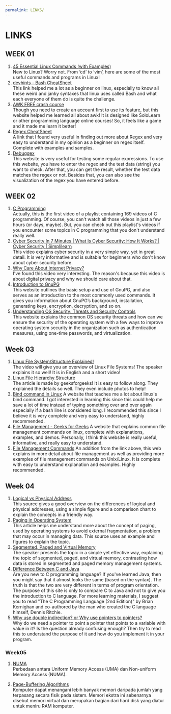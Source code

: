 ```yaml
---
permalink: LINKS/
---
```

# LINKS

## WEEK 01

1. [45 Essential Linux Commands (with Examples)](https://www.tutorialworks.com/linux-commands/)<br>
New to Linux? Worry not. From ‘cd’ to ‘vim’, here are some of the most useful commands and programs in Linux!<br>
2. [devhints - Bash CheatSheet](https://devhints.io/bash)<br>
This link helped me a lot as a beginner on linux, especially to know all these weird and janky syntaxes that linux uses called Bash and what each everyone of them do is quite the challenge.<br>
3. [AWK FREE crash course](https://www.shortcutfoo.com/app/dojos/awk/)<br>
Though you need to create an account first to use its feature, but this website helped me learned all about awk! It is designed like SoloLearn or other programming language online courses!
So, it feels like a game and it made me learn it better!
4. [Regex CheatSheet](https://www.rexegg.com/regex-quickstart.html)<br>
A link that I found very useful in finding out more about Regex and very easy to understand in my opinion as a beginner on regex itself. Complete with examples and samples.<br>
4. [Debuggex](https://www.debuggex.com/)<br>
This website is very useful for testing some regular expressions. To use this website, you have to enter the regex and the test data (string) you want to check. After that, you can get the result, whether the test data matches the regex or not. Besides that, you can also see the visualization of the regex you have entered before.

## WEEK 02

1. [C Programming](https://www.youtube.com/watch?v=rLf3jnHxSmU&list=PLBlnK6fEyqRggZZgYpPMUxdY1CYkZtARR)<br>
Actually, this is the first video of a playlist containing 169 videos of C programming. Of course, you can't watch all those videos in just a few hours (or days, maybe). But, you can check out this playlist's videos if you encounter some topics in C programming that you don't understand really well.
2. [Cyber Security In 7 Minutes | What Is Cyber Security: How It Works? | Cyber Security | Simplilearn](https://www.youtube.com/watch?v=inWWhr5tnEA)<br>
This video explains cyber security in a very simple way, yet in great detail. It is very informative and is suitable for beginners who don't know about cyber security before.
3. [Why Care About Internet Privacy?](https://www.youtube.com/watch?v=85mu9PLWCuI)<br>
I've found this video very interesting. The reason's because this video is about digital privacy and why we should care about that.
4. [Introduction to GnuPG](https://ianatkinson.net/computing/gnupg.htm)<br>
This website outlines the basic setup and use of GnuPG, and also serves as an introduction to the most commonly used commands. It gives you information about GnuPG’s background, installation, generating keys, encryption, decryption, and so on.
5. [Understanding OS Security: Threats and Security Controls](https://www.hysolate.com/learn/sandboxing/understanding-os-security-threats-and-security-controls/)<br>
This website explains the common OS security threats and how can we ensure the security of the operating system with a few ways to improve operating system security in the organization such as authentication measures, using one-time passwords, and virtualization.

## Week 03

1. [Linux File System/Structure Explained!](https://www.youtube.com/watch?v=HbgzrKJvDRw)<br>
The video will give you an overview of Linux File Systems! The speaker explains it so well! It is in English and a short video!
2. [Linux File Hierarchy Structure](https://www.geeksforgeeks.org/linux-file-hierarchy-structure/)<br>
The article is made by geeksforgeeks! It is easy to follow along. They explained the details so well. They even include photos to help!
3. [Bind command in Linux](https://www.geeksforgeeks.org/bind-command-in-linux-with-examples/#:~:text=bind%20command%20is%20Bash%20shell,being%20pressed%20on%20the%20keyboard.)
A website that teaches me a lot about linux's bind command. I got interested in learning this since this could help me save a lot of time instead of typing something over and over again especially if a bash line is considered long. I recommended this since I believe it is very complete and very easy to understand, highly recommended.
4. [File Management - Geeks for Geeks](https://www.geeksforgeeks.org/file-management-in-linux/)
A website that explains common file management commands on linux, complete with explanations, examples, and demos. Personally, I think this website is really useful, informative, and really easy to understand.
5. [File Management Commands](https://www.tutorialspoint.com/unix/unix-file-management.htm)
An addition from the link above, this web explains in more detail about file management as well as providing more examples of file management commands on Unix/Linux. It is complete with easy to understand explanation and examples. Highly recommended.

## Week 04
1. [Logical vs Physical Address](https://eng.libretexts.org/Courses/Delta_College/Operating_System%3A_The_Basics/07%3A_Memory/7.5%3A_Logical_vs_Physical_Address)<br>
This source gives a good overview on the differences of logical and physical addresses, using a simple figure and a comparison chart to explain the concepts in a friendly way.
2. [Paging in Operating System](https://www.geeksforgeeks.org/paging-in-operating-system/)<br>
This article helps me understand more about the concept of paging, used by operating systems to avoid external fragmentation, a problem that may occur in managing data. This source uses an example and figures to explain the topic.
3. [Segmented, Paged and Virtual Memory](https://www.youtube.com/watch?v=p9yZNLeOj4s)<br>
The speaker presents the topic in a simple yet effective way, explaining the topic of segmented, paged, and virtual memory, contrasting how data is stored in segmented and paged memory management systems.
4. [Difference Between C and Java](https://www.guru99.com/difference-between-java-and-c.html)<br>
Are you new to C programming language? If you've learned Java, then you might say that it almost looks the same (based on the syntax). The truth is that the two are very different in terms of program orientation. The purpose of this site is only to compare C to Java and not to give you the introduction to C language. For more learning materials, I suggest you to read "The C Programming Language (2nd Edition)" by Brian Kernighan and co-authored by the man who created the C language himself, Dennis Ritchie.
5. [Why use double indirection? or Why use pointers to pointers?](https://stackoverflow.com/questions/5580761/why-use-double-indirection-or-why-use-pointers-to-pointers)<br>
Why do we need a pointer to point a pointer that points to a variable with value in it? Is the question already confusing enough? Then try to read this to understand the purpose of it and how do you implement it in your program.

### Week05
1. [NUMA](https://www.geeksforgeeks.org/difference-between-uniform-memory-access-uma-and-non-uniform-memory-access-numa/)  
Perbedaan antara Uniform Memory Access (UMA) dan Non-uniform Memory Access (NUMA).

2. [Page-Buffering Algorithms](https://www.tutorialspoint.com/operating_system/os_virtual_memory.htm)  
Komputer dapat menangani lebih banyak memori daripada jumlah yang terpasang secara fisik pada sistem. Memori ekstra ini sebenarnya disebut memori virtual dan merupakan bagian dari hard disk yang diatur untuk meniru RAM komputer.
